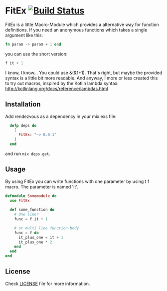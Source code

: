 FitEx [![Build Status](https://travis-ci.org/Puddah/Rendezvous.svg?branch=master)](https://travis-ci.org/Puddah/Rendezvous)
==========

FitEx is a little Macro-Module which provides a alternative way for function definitions.
If you need an anonymous functions which takes a single argument like this:

```elixir
fn param -> param + 1 end
```

you can use the short version:

```elixir
f it + 1
```

I know, I know... You could use &(&1+1). That's right, but maybe the provided syntax is a little bit more readable.
And anyway, I more or less created this to try out macros, inspired by the Kotlin lambda syntax: http://kotlinlang.org/docs/reference/lambdas.html



## Installation

Add rendezvous as a dependency in your mix.exs file:

```elixir
  defp deps do
    [
      FitEx: "~> 0.0.1"
    ]
  end
```

and run `mix deps.get`.

## Usage

By using FitEx you can write functions with one parameter by using t f macro. The parameter is named 'it'. 

```elixir
defmodule Somemodule do
  use FitEx
  
  def some_function do
    # One liner
    func = f it + 1

    # or multi line function-body
    func = f do
      it_plus_one = it + 1
      it_plus_one * 2
    end
  end
end
```

## License

Check [LICENSE](LICENSE) file for more information.

